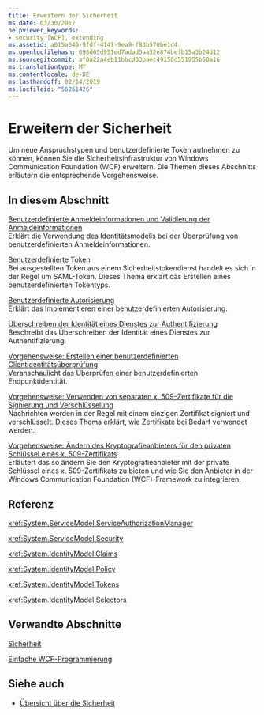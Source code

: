 ```yaml
---
title: Erweitern der Sicherheit
ms.date: 03/30/2017
helpviewer_keywords:
- security [WCF], extending
ms.assetid: a015a040-9fdf-4147-9ea9-f83b570be1d4
ms.openlocfilehash: 698d65d951ed7adad5aa32e874befb15a3b24d12
ms.sourcegitcommit: af0a22a4eb11bbcd33baec49150d551955b50a16
ms.translationtype: MT
ms.contentlocale: de-DE
ms.lasthandoff: 02/14/2019
ms.locfileid: "56261426"
---
```

# <a name="extending-security"></a>Erweitern der Sicherheit
Um neue Anspruchstypen und benutzerdefinierte Token aufnehmen zu können, können Sie die Sicherheitsinfrastruktur von Windows Communication Foundation (WCF) erweitern. Die Themen dieses Abschnitts erläutern die entsprechende Vorgehensweise.  
  
## <a name="in-this-section"></a>In diesem Abschnitt  
  
 [Benutzerdefinierte Anmeldeinformationen und Validierung der Anmeldeinformationen](../../../../docs/framework/wcf/extending/custom-credential-and-credential-validation.md)  
 Erklärt die Verwendung des Identitätsmodells bei der Überprüfung von benutzerdefinierten Anmeldeinformationen.  
  
 [ Benutzerdefinierte Token](../../../../docs/framework/wcf/extending/custom-tokens.md)  
 Bei ausgestellten Token aus einem Sicherheitstokendienst handelt es sich in der Regel um SAML-Token. Dieses Thema erklärt das Erstellen eines benutzerdefinierten Tokentyps.  
  
 [Benutzerdefinierte Autorisierung](../../../../docs/framework/wcf/extending/custom-authorization.md)  
 Erklärt das Implementieren einer benutzerdefinierten Autorisierung.  
  
 [Überschreiben der Identität eines Dienstes zur Authentifizierung](../../../../docs/framework/wcf/extending/overriding-the-identity-of-a-service-for-authentication.md)  
 Beschreibt das Überschreiben der Identität eines Dienstes zur Authentifizierung.  
  
 [Vorgehensweise: Erstellen einer benutzerdefinierten Clientidentitätsüberprüfung](../../../../docs/framework/wcf/extending/how-to-create-a-custom-client-identity-verifier.md)  
 Veranschaulicht das Überprüfen einer benutzerdefinierten Endpunktidentität.  
  
 [Vorgehensweise: Verwenden von separaten x. 509-Zertifikate für die Signierung und Verschlüsselung](../../../../docs/framework/wcf/extending/how-to-use-separate-x-509-certificates-for-signing-and-encryption.md)  
 Nachrichten werden in der Regel mit einem einzigen Zertifikat signiert und verschlüsselt. Dieses Thema erklärt, wie Zertifikate bei Bedarf verwendet werden.  
  
 [Vorgehensweise: Ändern des Kryptografieanbieters für den privaten Schlüssel eines x. 509-Zertifikats](../../../../docs/framework/wcf/extending/change-cryptographic-provider-x509-certificate-private-key.md)  
 Erläutert das so ändern Sie den Kryptografieanbieter mit der private Schlüssel eines x. 509-Zertifikats zu bieten und wie Sie den Anbieter in der Windows Communication Foundation (WCF)-Framework zu integrieren.  
  
## <a name="reference"></a>Referenz  
 <xref:System.ServiceModel.ServiceAuthorizationManager>  
  
 <xref:System.ServiceModel.Security>  
  
 <xref:System.IdentityModel.Claims>  
  
 <xref:System.IdentityModel.Policy>  
  
 <xref:System.IdentityModel.Tokens>  
  
 <xref:System.IdentityModel.Selectors>  
  
## <a name="related-sections"></a>Verwandte Abschnitte  
 [Sicherheit](../../../../docs/framework/wcf/feature-details/security.md)  
  
 [Einfache WCF-Programmierung](../../../../docs/framework/wcf/basic-wcf-programming.md)  
  
## <a name="see-also"></a>Siehe auch
- [Übersicht über die Sicherheit](../../../../docs/framework/wcf/feature-details/security-overview.md)

